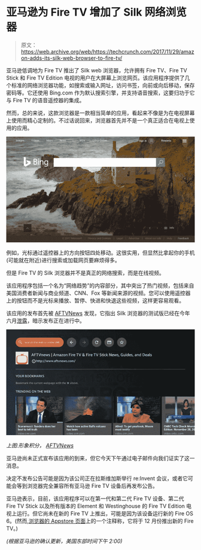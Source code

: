 # 亚马逊为 Fire TV 增加了 Silk 网络浏览器 

> 原文：<https://web.archive.org/web/https://techcrunch.com/2017/11/29/amazon-adds-its-silk-web-browser-to-fire-tv/>

亚马逊低调地为 Fire TV 推出了 Silk web 浏览器，允许拥有 Fire TV、Fire TV Stick 和 Fire TV Edition 电视的用户在大屏幕上浏览网页。该应用程序提供了几个标准的网络浏览器功能，如搜索或输入网址，访问书签，向前或向后移动，保存密码等。它还使用 Bing.com 作为默认搜索引擎，并支持语音搜索，这要归功于它与 Fire TV 的语音遥控器的集成。

然而，总的来说，这款浏览器是一款相当简单的应用，看起来不像是为在电视屏幕上使用而精心定制的。不过话说回来，浏览器首先并不是一个真正适合在电视上使用的应用。

![](img/8371ff23ab047a535286ca7645cef07c.png)

例如，光标通过遥控器上的方向按钮四处移动。这很实用，但显然比拿起你的手机(可能就在附近)进行搜索或加载网页要麻烦得多。

但是 Fire TV 的 Silk 浏览器并不是真正的网络搜索，而是在线视频。

该应用程序包括一个名为“网络趋势”的内容部分，其中突出了热门视频，包括来自美国消费者新闻与商业频道、CNN、Fox 等新闻来源的视频。您可以使用遥控器上的按钮而不是光标来播放、暂停、快进和快退这些视频，这样更容易观看。

该应用的发布首先被 [AFTVNews](https://web.archive.org/web/20221002060015/http://www.aftvnews.com/amazon-releases-their-silk-web-browser-for-the-amazon-fire-tv/) 发现，它指出 Silk 浏览器的测试版已经在今年六月[泄露](https://web.archive.org/web/20221002060015/http://www.aftvnews.com/amazon-briefly-leaks-silk-browser-for-the-fire-tv/)，暗示发布正在进行中。

![](img/39255f494f47f8276783bd24b7588ece.png)

*上图:形象积分， [AFTVNews](https://web.archive.org/web/20221002060015/http://www.aftvnews.com/amazon-releases-their-silk-web-browser-for-the-amazon-fire-tv/)*

亚马逊尚未正式宣布该应用的到来，但它今天下午通过电子邮件向我们证实了这一消息。

决定不发布公告可能是因为该公司正在拉斯维加斯举行 re:Invent 会议，或者它可能会等到浏览器完全兼容所有亚马逊 Fire TV 设备后再发布公告。

亚马逊表示，目前，该应用程序可以在第一代和第二代 Fire TV 设备、第二代 Fire TV Stick 以及所有版本的 Element 和 Westinghouse 的 Fire TV Edition 电视上运行。但它尚未在新的 Fire TV 上推出，可能是因为该设备运行新的 Fire OS 6。(然而,[浏览器的 Appstore 页面](https://web.archive.org/web/20221002060015/https://www.amazon.com/dp/B01M35MQV4)上的一个注释称，它将于 12 月份推出新的 Fire TV。)

*(根据亚马逊的确认更新，美国东部时间下午 2:00)*